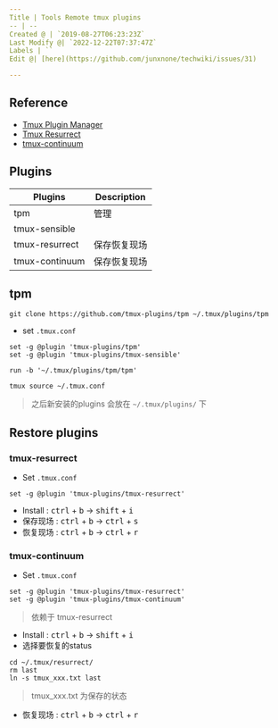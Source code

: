 ```yaml
---
Title | Tools Remote tmux plugins
-- | --
Created @ | `2019-08-27T06:23:23Z`
Last Modify @| `2022-12-22T07:37:47Z`
Labels | ``
Edit @| [here](https://github.com/junxnone/techwiki/issues/31)

---
```

## Reference
- [Tmux Plugin Manager](https://github.com/tmux-plugins/tpm)
- [Tmux Resurrect](https://github.com/tmux-plugins/tmux-resurrect)
- [tmux-continuum](https://github.com/tmux-plugins/tmux-continuum)

## Plugins

Plugins | Description
-- | --
tpm | 管理
tmux-sensible |
tmux-resurrect | 保存恢复现场
tmux-continuum | 保存恢复现场


##  tpm

```
git clone https://github.com/tmux-plugins/tpm ~/.tmux/plugins/tpm
```

- set `.tmux.conf`

```
set -g @plugin 'tmux-plugins/tpm'
set -g @plugin 'tmux-plugins/tmux-sensible'

run -b '~/.tmux/plugins/tpm/tpm'
```
```
tmux source ~/.tmux.conf
```

> 之后新安装的plugins 会放在 `~/.tmux/plugins/` 下

## Restore plugins

### tmux-resurrect

- Set `.tmux.conf`

```
set -g @plugin 'tmux-plugins/tmux-resurrect'
```

- Install : <kbd>ctrl</kbd> + <kbd>b</kbd> -> <kbd>shift</kbd> + <kbd>i</kbd>
- 保存现场 : <kbd>ctrl</kbd> + <kbd>b</kbd> -> <kbd>ctrl</kbd> + <kbd>s</kbd>
- 恢复现场 : <kbd>ctrl</kbd> + <kbd>b</kbd> -> <kbd>ctrl</kbd> + <kbd>r</kbd>

### tmux-continuum

- Set `.tmux.conf`

```
set -g @plugin 'tmux-plugins/tmux-resurrect'
set -g @plugin 'tmux-plugins/tmux-continuum'
```

> 依赖于 tmux-resurrect

- Install : <kbd>ctrl</kbd> + <kbd>b</kbd> -> <kbd>shift</kbd> + <kbd>i</kbd>
- 选择要恢复的status

```
cd ~/.tmux/resurrect/
rm last
ln -s tmux_xxx.txt last
```

> tmux_xxx.txt 为保存的状态

- 恢复现场 : <kbd>ctrl</kbd> + <kbd>b</kbd> -> <kbd>ctrl</kbd> + <kbd>r</kbd>

